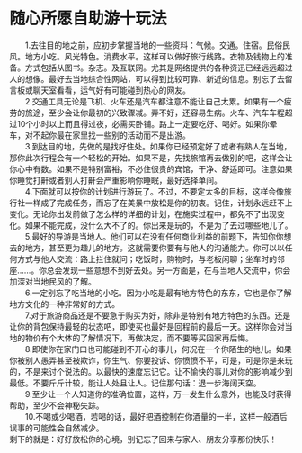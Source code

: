 # 随心所愿自助游十玩法  
 
&emsp;&emsp;1.去往目的地之前，应初步掌握当地的一些资料：气候。交通。住宿。民俗民风。地方小吃。风光特色。消费水平。这样可以做好旅行线路。衣物及钱物上的准备。方式包括从图书。杂志。及互联网。尤其是网络提供的各种资迅已经远远超过人的想像。最好去当地综合性网站，可以得到比较可靠、新近的信息。别忘了去留言板或聊天室看看，运气好有可能碰到热心的网友。  
&emsp;&emsp;2.交通工具无论是飞机、火车还是汽车都注意不能让自己太累。如果有一个疲劳的旅途，至少会让你最初的兴致骤减。弄不好，还容易生病。火车、汽车车程超过10个小时以上而且得过夜，必需买卧铺。路上一定要吃好、喝好。如果你晕车，对不起你最在家里找一些别的活动而不是出游。  
&emsp;&emsp;3.到达目的地，先做的是找好住处。如果你已经预定好了或者有熟人在当地，那你此次行程会有一个轻松的开始。如果不是，先找旅馆再去做别的吧，这样会让你心中有数。如果不是特别富裕，不必住很贵的宾馆，干净、舒适即可。注意如果你睡觉打鼾或者别人打鼾会严重影响你睡眠，最好选择单间。  
&emsp;&emsp;4.下面就可以按你的计划进行游玩了。不过，不要定太多的目标，这样会像旅行社一样成了完成任务，而忘了在美景中放松是你的初衷。记住，计划永远赶不上变化。无论你出发前做了怎么样的详细的计划，在施实过程中，都免不了出现变化。如果不能完成，没什么大不了的。你出来是玩的，不是为了去过哪些地儿了。  
&emsp;&emsp;5.最好的导游是当地人。他们可以在没有任何商业利益的前题下，告知你你想去的地方，甚至更为趣儿的地方。这就需要你要有与他人的沟通能力。你可以以任何方式与他人交流：路上拦住就问；吃饭时，购物时，与老板闲聊；坐车时的邻座……。你总会发现一些意想不到好去处。另一方面是，在与当地人交流中，你会加深对当地民风的了解。  
&emsp;&emsp;6.一定别忘了吃当地的小吃。因为小吃是最有地方特色的东东，它也是你了解地方文化的一种非常好的方式。  
&emsp;&emsp;7.对于旅游商品还是不要急于购买为好，除非是特别有地方特色的东西。还是让你的背包保持最轻的状态吧，即使买也最好是回程前的最后一天。这样你会对当地的物价有个大体的了解情况下，再做决定，而不要等买回家再后悔。  
&emsp;&emsp;8.即使你在家门口也可能碰到不开心的事儿，何况在一个你陌生的地儿。如果你被别人愚弄甚至被欺诈，你生气、你要投诉、你愤愤不平，可是，可是你是来玩的，不是来讨个说法的。以最快的速度忘记它。让不愉快的事儿对你的影响减少到最低。不要斤斤计较，能让人处且让人。记住那句话：退一步海阔天空。  
&emsp;&emsp;9.至少让一个人知道你的准确位置，这样，万一发生什么意外，也能及时获得帮助，至少不会神秘失踪。  
&emsp;&emsp;10.不喝或少喝酒，若喝的话，最好把酒控制在你酒量的一半，这样一般酒后误事的可能性会自然减少。  
剩下的就是：好好放松你的心境，别记忘了回来与家人、朋友分享那份快乐！ 